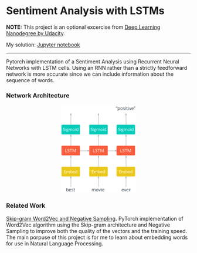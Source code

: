 # Sentiment Analysis with LSTMs

**NOTE:** This project is an optional excercise from [Deep Learning Nanodegree by Udacity](https://www.udacity.com/course/deep-learning-nanodegree--nd101).

My solution: [Jupyter notebook](https://nbviewer.jupyter.org/github/jscriptcoder/Sentiment-Analysis-with-LSTM/blob/master/Sentiment_RNN.ipynb)

---

Pytorch implementation of a Sentiment Analysis using Recurrent Neural Networks with LSTM cells. Using an RNN rather than a strictly feedforward network is more accurate since we can include information about the sequence of words.

### Network Architecture
<p align="center"><img src="assets/network_diagram.png" width="40%" /></p>

### Related Work

[Skip-gram Word2Vec and Negative Sampling](https://github.com/jscriptcoder/Skip-gram-Word2Vec). PyTorch implementation of Word2Vec algorithm using the Skip-gram architecture and Negative Sampling to improve both the quality of the vectors and the training speed. The main porpuse of this project is for me to learn about embedding words for use in Natural Language Processing.
